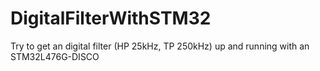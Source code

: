 # DigitalFilterWithSTM32
Try to get an digital filter (HP 25kHz, TP 250kHz) up and running with an STM32L476G-DISCO
